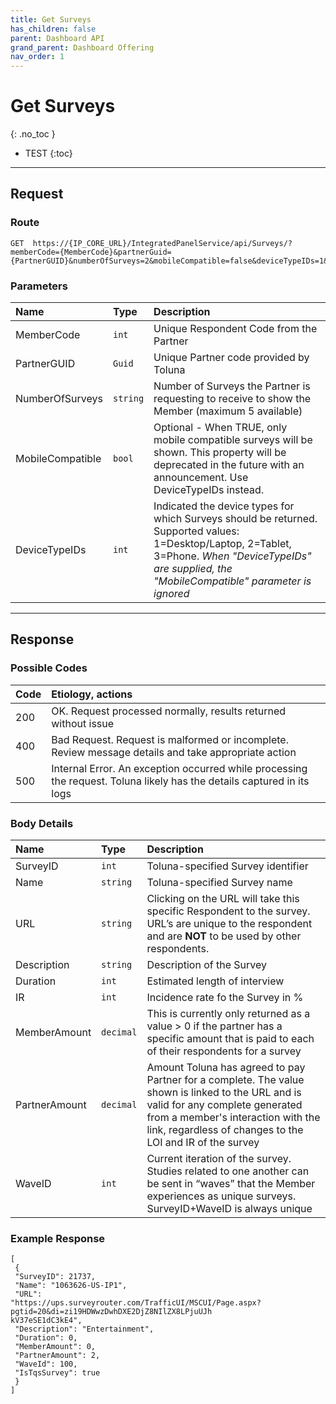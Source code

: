 ```yaml
---
title: Get Surveys
has_children: false
parent: Dashboard API
grand_parent: Dashboard Offering
nav_order: 1
---
```



# Get Surveys
{: .no_toc }

* TEST
{:toc}

---


## Request

### Route
```plaintext
GET  https://{IP_CORE_URL}/IntegratedPanelService/api/Surveys/?memberCode={MemberCode}&partnerGuid={PartnerGUID}&numberOfSurveys=2&mobileCompatible=false&deviceTypeIDs=1&deviceTypeIDs=2
```

### Parameters

| Name | Type | Description |
| :--- | :--- | :--- |
| MemberCode | ```int``` | Unique Respondent Code from the Partner |
| PartnerGUID | ```Guid``` | Unique Partner code provided by Toluna |
| NumberOfSurveys | ```string``` | Number of Surveys the Partner is requesting to receive to show the Member (maximum 5 available) |
| MobileCompatible | ```bool``` | Optional - When TRUE, only mobile compatible surveys will be shown. This property will be deprecated in the future with an announcement. Use DeviceTypeIDs instead.  |
| DeviceTypeIDs | ```int``` | Indicated the device types for which Surveys should be returned. Supported values: 1=Desktop/Laptop, 2=Tablet, 3=Phone. *When "DeviceTypeIDs" are supplied, the "MobileCompatible" parameter is ignored* |

---

## Response

### Possible Codes

| Code | Etiology, actions |
| :--- | :--- |
| 200 | OK. Request processed normally, results returned without issue |
| 400 | Bad Request. Request is malformed or incomplete. Review message details and take appropriate action |
| 500 | Internal Error. An exception occurred while processing the request. Toluna likely has the details captured in its logs |

### Body Details

| Name | Type | Description |
| :--- | :--- | :--- |
| SurveyID | ```int``` | Toluna-specified Survey identifier |
| Name | ```string``` | Toluna-specified Survey name |
| URL | ```string``` | Clicking on the URL will take this specific Respondent to the survey. URL’s are unique to the respondent and are **NOT** to be used by other respondents. |
| Description | ```string``` | Description of the Survey |
| Duration | ```int``` | Estimated length of interview |
| IR | ```int``` | Incidence rate fo the Survey in % |
| MemberAmount | ```decimal``` | This is currently only returned as a value > 0 if the partner has a specific amount that is paid to each of their respondents for a survey |
| PartnerAmount | ```decimal``` | Amount Toluna has agreed to pay Partner for a complete. The value shown is linked to the URL and is valid for any complete generated from a member's interaction with the link, regardless of changes to the LOI and IR of the survey |
| WaveID | ```int``` | Current iteration of the survey. Studies related to one another can be sent in “waves” that the Member experiences as unique surveys. SurveyID+WaveID is always unique |


### Example Response
```plaintext
[
 {
 "SurveyID": 21737,
 "Name": "1063626-US-IP1",
 "URL":
"https://ups.surveyrouter.com/TrafficUI/MSCUI/Page.aspx?pgtid=20&di=zi19HDWwzDwhDXE2DjZ8NIlZX8LPjuUJh
kV37eSE1dC3kE4",
 "Description": "Entertainment",
 "Duration": 0,
 "MemberAmount": 0,
 "PartnerAmount": 2,
 "WaveId": 100,
 "IsTqsSurvey": true
 }
]
```